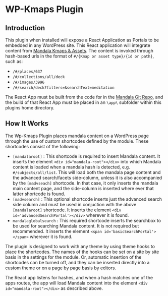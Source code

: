 # WP-Kmaps Plugin

## Introduction
This plugin when installed will expose a React Application as Portals to be embedded in any WordPress site.
This React application will integrate content from [Mandala Kmaps &amp; Assets](https://mandala.library.virginia.edu/).
The content is invoked through hash-based urls in the format of `#/{Kmap or asset type}/{id or path}`, such as:

* `/#/places/637`
* `/#/collections/all/deck`
* `/#/images/3996`
* `/#/search/deck?filters=&searchText=meditation`

The React App must be built from the code for in the [Mandala Git Repo](https://github.com/shanti-uva/mandala-om), and 
the build of that React App must be placed in an `\app\` subfolder within this plugins home directory.

## How It Works
The Wp-Kmaps Plugin places mandala content on a WordPress page through the use of custom shortcodes defined 
by the module. These shortcodes consist of the following:

* `[mandalaroot]` : This shortcode is required to insert Mandala content. It inserts the 
element `<div id="mandala-root"></div>` into which Mandala content is loaded when a
mandala hash is detected, e.g. `#/subjects/all/list`. This will load both the mandala page content and the advanced 
search/facets side-column, unless it is also accompanied by the `[madvseach]` shortcode. In that case, it only inserts 
the mandala main content page, and the side-column is inserted where ever that latter shortcode is found.
* `[madvsearch]` : This optional shortcode inserts just the advanced search side column and must be used in conjuction with 
the above `[mandalaroot]` shortcode. It inserts the element `<div id='advancedSearchPortal'></div>` wherever it is 
found.
* `mandalaglobalsearch` : This required shortcode inserts the searchbox to be used for searching Mandala content. 
It is not required but recommended. It inserts the element `<span id='basicSearchPortal'></span>` wherever it is 
found.

The plugin is designed to work with any theme by using theme hooks to place the shortcodes. The names of the hooks 
can be set on a site by site basis in the settings for the module. Or, automatic insertion of the shortcodes can be 
turned off, and they can be inserted directly into a custom theme or on a page by page basis by editors.

The React app listens for hashes, and when a hash matches one of the apps routes, the app will load Mandala content 
into the element `<div id="mandala-root"></div>` as described above.


